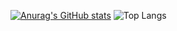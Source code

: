 [![Anurag's GitHub stats](https://github-readme-stats.vercel.app/api?username=Mike-SDG22A)](https://github.com/anuraghazra/github-readme-stats)
![Top Langs](https://github-readme-stats.vercel.app/api/top-langs/?username=Mike-SDG22A&show_icons=true&theme=tokyonight)
